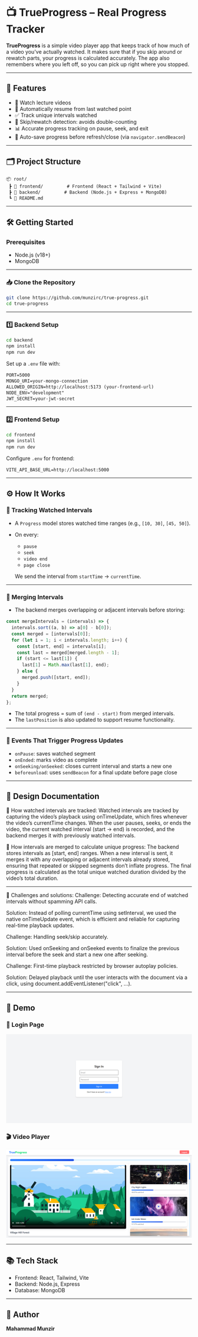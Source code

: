 # 📺 TrueProgress – Real Progress Tracker

**TrueProgress** is a simple video player app that keeps track of how much of a video you've actually watched. It makes sure that if you skip around or rewatch parts, your progress is calculated accurately. The app also remembers where you left off, so you can pick up right where you stopped.


---

## 🚀 Features

- 🎥 Watch lecture videos
- 🔁 Automatically resume from last watched point
- ✅ Track unique intervals watched
- 🧠 Skip/rewatch detection: avoids double-counting
- 📊 Accurate progress tracking on pause, seek, and exit
- 💾 Auto-save progress before refresh/close (via `navigator.sendBeacon`)

---

## 🗂️ Project Structure

```
📦 root/
 ┣ 📁 frontend/         # Frontend (React + Tailwind + Vite)
 ┣ 📁 backend/         # Backend (Node.js + Express + MongoDB)
 ┗ 📄 README.md
```

---

## 🛠️ Getting Started

### Prerequisites

- Node.js (v18+)
- MongoDB

---

### 📥 Clone the Repository

```bash
git clone https://github.com/munzirc/true-progress.git
cd true-progress
```

---

### 1️⃣ Backend Setup

```bash
cd backend
npm install
npm run dev
```

Set up a `.env` file with:

```env
PORT=5000
MONGO_URI=your-mongo-connection
ALLOWED_ORIGIN=http://localhost:5173 (your-frontend-url)
NODE_ENV="development"
JWT_SECRET=your-jwt-secret
```

---

### 2️⃣ Frontend Setup

```bash
cd frontend
npm install
npm run dev
```

Configure `.env` for frontend:

```env
VITE_API_BASE_URL=http://localhost:5000
```

---

## ⚙️ How It Works

### 📌 Tracking Watched Intervals

- A `Progress` model stores watched time ranges (e.g., `[10, 30]`, `[45, 50]`).
- On every:

  - `pause`
  - `seek`
  - `video end`
  - `page close`

  We send the interval from `startTime` → `currentTime`.

---

### 🧮 Merging Intervals

- The backend merges overlapping or adjacent intervals before storing:

```ts
const mergeIntervals = (intervals) => {
  intervals.sort((a, b) => a[0] - b[0]);
  const merged = [intervals[0]];
  for (let i = 1; i < intervals.length; i++) {
    const [start, end] = intervals[i];
    const last = merged[merged.length - 1];
    if (start <= last[1]) {
      last[1] = Math.max(last[1], end);
    } else {
      merged.push([start, end]);
    }
  }
  return merged;
};
```

- The total progress = sum of `(end - start)` from merged intervals.
- The `lastPosition` is also updated to support resume functionality.

---

### 🔄 Events That Trigger Progress Updates

- `onPause`: saves watched segment
- `onEnded`: marks video as complete
- `onSeeking/onSeeked`: closes current interval and starts a new one
- `beforeunload`: uses `sendBeacon` for a final update before page close

---

## 📘 Design Documentation

🔹 How watched intervals are tracked:
Watched intervals are tracked by capturing the video’s playback using onTimeUpdate, which fires whenever the video’s currentTime  changes. When the user pauses, seeks, or ends the video, the current watched interval (start → end) is recorded, and the backend merges it with previously watched intervals.

🔹 How intervals are merged to calculate unique progress:
The backend stores intervals as [start, end] ranges. When a new interval is sent, it merges it with any overlapping or adjacent intervals already stored, ensuring that repeated or skipped segments don’t inflate progress. The final progress is calculated as the total unique watched duration divided by the video’s total duration.

---

🔹 Challenges and solutions:
Challenge: Detecting accurate end of watched intervals without spamming API calls.

Solution: Instead of polling currentTime using setInterval, we used the native onTimeUpdate event, which is efficient and reliable for capturing real-time playback updates.

Challenge: Handling seek/skip accurately.

Solution: Used onSeeking and onSeeked events to finalize the previous interval before the seek and start a new one after seeking.

Challenge: First-time playback restricted by browser autoplay policies.

Solution: Delayed playback until the user interacts with the document via a click, using document.addEventListener("click", ...).

---

## 📸 Demo

### 🔐 Login Page
![Dashboard](/frontend/public/snapshot_1.png)

### 🎬 Video Player
![Video Player](/frontend/public/snapshot_2.png)


---

## 📚 Tech Stack

- Frontend: React, Tailwind, Vite
- Backend: Node.js, Express
- Database: MongoDB

---

## 🧠 Author

**Mahammad Munzir**
